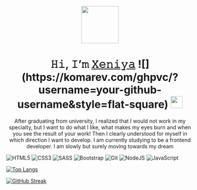 <div id="header" align="center">
  <img src="https://media.giphy.com/media/M9gbBd9nbDrOTu1Mqx/giphy.gif" width="100"/>
</div>
<h1 align="center">𝙷𝚒, 𝙸’𝚖 <a href="#" target="_blank">𝚇𝚎𝚗𝚒𝚢𝚊</a>
![](https://komarev.com/ghpvc/?username=your-github-username&style=flat-square)
<img src="https://github.com/blackcater/blackcater/raw/main/images/Hi.gif" height="32"/></h1>
<p align="center">After graduating from university, I realized that I would not work in my specialty, but I want to do what I like, what makes my eyes burn and when you see the result of your work! Then I clearly understood for myself in which direction I want to develop. 
I am currently studying to be a frontend developer. 
I am slowly but surely moving towards my dream</p>

![HTML5](https://img.shields.io/badge/html5-%23E34F26.svg?style=for-the-badge&logo=html5&logoColor=white)
![CSS3](https://img.shields.io/badge/css3-%231572B6.svg?style=for-the-badge&logo=css3&logoColor=white)
![SASS](https://img.shields.io/badge/SASS-hotpink.svg?style=for-the-badge&logo=SASS&logoColor=white)
![Bootstrap](https://img.shields.io/badge/bootstrap-%238511FA.svg?style=for-the-badge&logo=bootstrap&logoColor=white)
![Git](https://img.shields.io/badge/git-%23F05033.svg?style=for-the-badge&logo=git&logoColor=white)
![NodeJS](https://img.shields.io/badge/node.js-6DA55F?style=for-the-badge&logo=node.js&logoColor=white)
![JavaScript](https://img.shields.io/badge/javascript-%23323330.svg?style=for-the-badge&logo=javascript&logoColor=%23F7DF1E)

[![Top Langs](https://github-readme-stats.vercel.app/api/top-langs/?username=Xeni-ya&layout=compact&card_width=844)](https://github.com/anuraghazra/github-readme-stats)

[![GitHub Streak](https://streak-stats.demolab.com?user=Xeni-ya&theme=noctis-minimus&hide_border=%D0%9B%D0%9E%D0%96%D0%AC&card_width=844)](https://git.io/streak-stats)

<!-- - 👋 Hi, I’m @Xeni-ya
- 👀 I’m interested in ...
- 🌱 I’m currently learning ...
- 💞️ I’m looking to collaborate on ...
- 📫 How to reach me ...
- 😄 Pronouns: ...
- ⚡ Fun fact: ... -->

<!---
Xeni-ya/Xeni-ya is a ✨ special ✨ repository because its `README.md` (this file) appears on your GitHub profile.
You can click the Preview link to take a look at your changes.
--->
